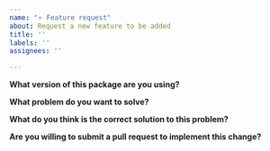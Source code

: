 ```yaml
---
name: "⭐️ Feature request"
about: Request a new feature to be added
title: ''
labels: ''
assignees: ''

---
```


**What version of this package are you using?**

**What problem do you want to solve?**

**What do you think is the correct solution to this problem?**

**Are you willing to submit a pull request to implement this change?**
